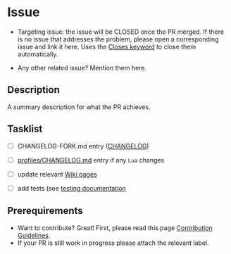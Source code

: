 # Issue

- Targeting issue: the issue will be CLOSED once the PR merged. If there is no issue that addresses the problem, please open a corresponding issue and link it here. Uses the [Closes keyword](https://help.github.com/en/github/managing-your-work-on-github/linking-a-pull-request-to-an-issue#linking-a-pull-request-to-an-issue-using-a-keyword) to close them automatically.     


- Any other related issue? Mention them here.    

## Description    
A summary description for what the PR achieves.           

## Tasklist

 - [ ] CHANGELOG-FORK.md entry ([CHANGELOG](https://github.com/Telenav/osrm-backend/wiki/CHANGELOG))
 - [ ] [profiles/CHANGELOG.md](https://github.com/Telenav/osrm-backend/blob/master/profiles/CHANGELOG.md) entry if any `Lua` changes   
 - [ ] update relevant [Wiki pages](https://github.com/Project-OSRM/osrm-backend/wiki)
 - [ ] add tests (see [testing documentation](https://github.com/Project-OSRM/osrm-backend/blob/master/docs/testing.md)


## Prerequirements
- Want to contribute? Great! First, please read this page [Contribution Guidelines](https://github.com/Telenav/osrm-backend/wiki/Contribution-Guidelines).    
- If your PR is still work in progress please attach the relevant label.    
